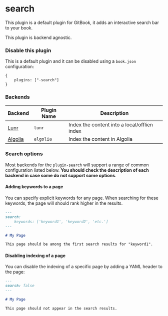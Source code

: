 # search

This plugin is a default plugin for GitBook, it adds an interactive search bar to your book.

This plugin is backend agnostic.

### Disable this plugin

This is a default plugin and it can be disabled using a `book.json` configuration:

```
{
    plugins: ["-search"]
}
```

### Backends

| Backend | Plugin Name | Description |
| ------- | ----------- | ----------- |
| [Lunr](https://github.com/GitbookIO/plugin-lunr) | `lunr` | Index the content into a local/offlien index |
| [Algolia](https://github.com/GitbookIO/plugin-algolia) | `algolia` | Index the content in Algolia |

### Search options

Most backends for the `plugin-search` will support a range of common configuration listed below. **You should check the description of each backend in case some do not support some options**.


#### Adding keywords to a page

You can specify explicit keywords for any page. When searching for these keywords, the page will should rank higher in the results.

```md
---
search:
    keywords: ['keyword1', 'keyword2', 'etc.']
---

# My Page

This page should be among the first search results for "keyword1".
```

#### Disabling indexing of a page

You can disable the indexing of a specific page by adding a YAML header to the page:

```md
---
search: false
---

# My Page

This page should not appear in the search results.
```
